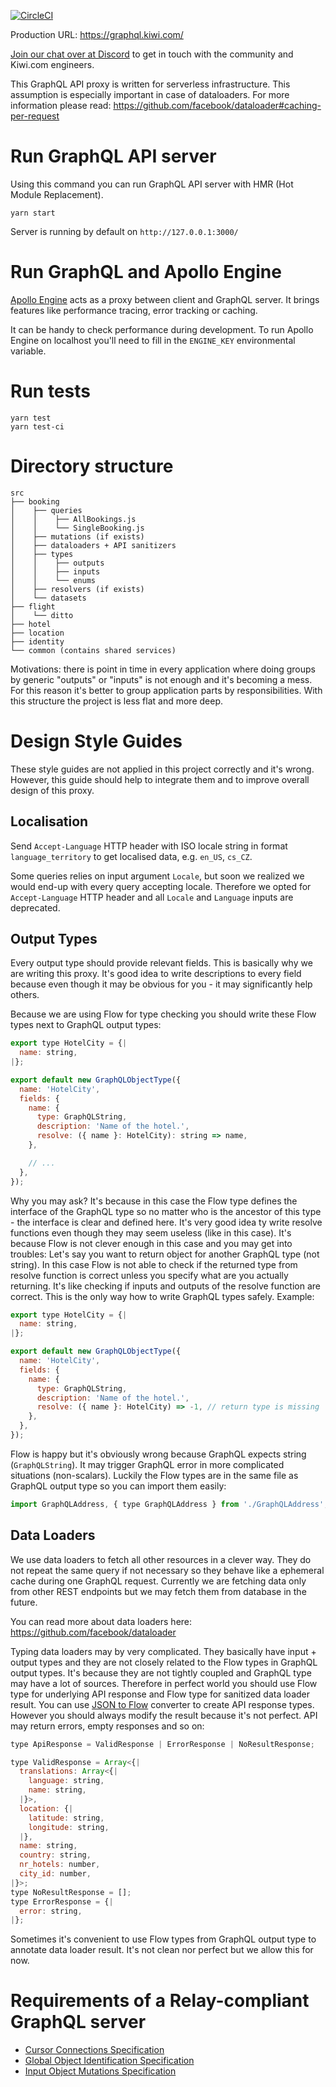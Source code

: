 [![CircleCI](https://circleci.com/gh/kiwicom/graphql/tree/master.svg?style=svg)](https://circleci.com/gh/kiwicom/graphql/tree/master)

Production URL: https://graphql.kiwi.com/

[Join our chat over at Discord](https://discord.gg/Pq2q5a5) to get in touch with the community and Kiwi.com engineers.

This GraphQL API proxy is written for serverless infrastructure. This assumption is especially important in case of dataloaders. For more information please read: https://github.com/facebook/dataloader#caching-per-request

# Run GraphQL API server

Using this command you can run GraphQL API server with HMR (Hot Module Replacement).

```
yarn start
```

Server is running by default on `http://127.0.0.1:3000/`

# Run GraphQL and Apollo Engine

[Apollo Engine](https://www.apollographql.com/engine/) acts as a proxy between
client and GraphQL server. It brings features like performance tracing, error
tracking or caching.

It can be handy to check performance during development. To run Apollo Engine
on localhost you'll need to fill in the `ENGINE_KEY` environmental variable.

# Run tests

```
yarn test
yarn test-ci
```

# Directory structure

```
src
├── booking
│    ├── queries
│    │    ├── AllBookings.js
│    │    └── SingleBooking.js
│    ├── mutations (if exists)
│    ├── dataloaders + API sanitizers
│    ├── types
│    │    ├── outputs
│    │    ├── inputs
│    │    └── enums
│    ├── resolvers (if exists)
│    └── datasets
├── flight
│    └── ditto
├── hotel
├── location
├── identity
└── common (contains shared services)
```

Motivations: there is point in time in every application where doing groups by generic "outputs" or "inputs" is not enough and it's becoming a mess. For this reason it's better to group application parts by responsibilities. With this structure the project is less flat and more deep.

# Design Style Guides

These style guides are not applied in this project correctly and it's wrong. However, this guide should help to integrate them and to improve overall design of this proxy.

## Localisation

Send `Accept-Language` HTTP header with ISO locale string in format `language_territory` to get localised data, e.g. `en_US`, `cs_CZ`.

Some queries relies on input argument `Locale`, but soon we realized we would end-up with every query accepting locale. Therefore we opted for `Accept-Language` HTTP header and all `Locale` and `Language` inputs are deprecated.

## Output Types

Every output type should provide relevant fields. This is basically why we are writing this proxy. It's good idea to write descriptions to every field because even though it may be obvious for you - it may significantly help others.

Because we are using Flow for type checking you should write these Flow types next to GraphQL output types:

```js
export type HotelCity = {|
  name: string,
|};

export default new GraphQLObjectType({
  name: 'HotelCity',
  fields: {
    name: {
      type: GraphQLString,
      description: 'Name of the hotel.',
      resolve: ({ name }: HotelCity): string => name,
    },

    // ...
  },
});
```

Why you may ask? It's because in this case the Flow type defines the interface of the GraphQL type so no matter who is the ancestor of this type - the interface is clear and defined here. It's very good idea ty write resolve functions even though they may seem useless (like in this case). It's because Flow is not clever enough in this case and you may get into troubles: Let's say you want to return object for another GraphQL type (not string). In this case Flow is not able to check if the returned type from resolve function is correct unless you specify what are you actually returning. It's like checking if inputs and outputs of the resolve function are correct. This is the only way how to write GraphQL types safely. Example:

```js
export type HotelCity = {|
  name: string,
|};

export default new GraphQLObjectType({
  name: 'HotelCity',
  fields: {
    name: {
      type: GraphQLString,
      description: 'Name of the hotel.',
      resolve: ({ name }: HotelCity) => -1, // return type is missing
    },
  },
});
```

Flow is happy but it's obviously wrong because GraphQL expects string (`GraphQLString`). It may trigger GraphQL error in more complicated situations (non-scalars). Luckily the Flow types are in the same file as GraphQL output type so you can import them easily:

```js
import GraphQLAddress, { type GraphQLAddress } from './GraphQLAddress';
```

## Data Loaders

We use data loaders to fetch all other resources in a clever way. They do not repeat the same query if not necessary so they behave like a ephemeral cache during one GraphQL request. Currently we are fetching data only from other REST endpoints but we may fetch them from database in the future.

You can read more about data loaders here: https://github.com/facebook/dataloader

Typing data loaders may by very complicated. They basically have input + output types and they are not closely related to the Flow types in GraphQL output types. It's because they are not tightly coupled and GraphQL type may have a lot of sources. Therefore in perfect world you should use Flow type for underlying API response and Flow type for sanitized data loader result. You can use [JSON to Flow](https://transform.now.sh/json-to-flow-types/) converter to create API response types. However you should always modify the result because it's not perfect. API may return errors, empty responses and so on:

```js
type ApiResponse = ValidResponse | ErrorResponse | NoResultResponse;

type ValidResponse = Array<{|
  translations: Array<{|
    language: string,
    name: string,
  |}>,
  location: {|
    latitude: string,
    longitude: string,
  |},
  name: string,
  country: string,
  nr_hotels: number,
  city_id: number,
|}>;
type NoResultResponse = [];
type ErrorResponse = {|
  error: string,
|};
```

Sometimes it's convenient to use Flow types from GraphQL output type to annotate data loader result. It's not clean nor perfect but we allow this for now.

# Requirements of a Relay-compliant GraphQL server

- [Cursor Connections Specification](https://facebook.github.io/relay/graphql/connections.htm)
- [Global Object Identification Specification](https://facebook.github.io/relay/graphql/objectidentification.htm)
- [Input Object Mutations Specification](https://facebook.github.io/relay/graphql/mutations.htm)
